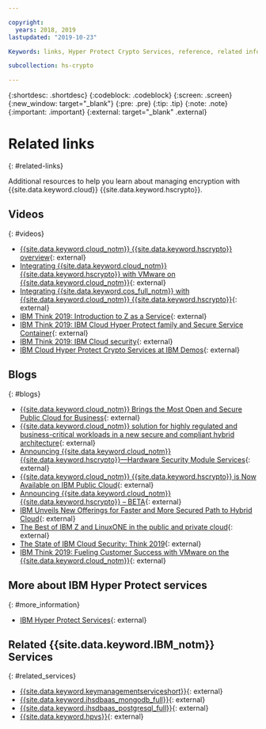 ```yaml
---

copyright:
  years: 2018, 2019
lastupdated: "2019-10-23"

Keywords: links, Hyper Protect Crypto Services, reference, related information, related topics, related links, blogs, videos

subcollection: hs-crypto

---
```


{:shortdesc: .shortdesc}
{:codeblock: .codeblock}
{:screen: .screen}
{:new_window: target="_blank"}
{:pre: .pre}
{:tip: .tip}
{:note: .note}
{:important: .important}
{:external: target="_blank" .external}

# Related links
{: #related-links}

Additional resources to help you learn about managing encryption with {{site.data.keyword.cloud}} {{site.data.keyword.hscrypto}}.

## Videos
{: #videos}

- [{{site.data.keyword.cloud_notm}} {{site.data.keyword.hscrypto}} overview](https://youtu.be/0LiltyNMwgo){: external}
- [Integrating {{site.data.keyword.cloud_notm}} {{site.data.keyword.hscrypto}} with VMware on {{site.data.keyword.cloud_notm}}](https://youtu.be/huQ5wUfrW4c){: external}
- [Integrating {{site.data.keyword.cos_full_notm}} with {{site.data.keyword.cloud_notm}} {{site.data.keyword.hscrypto}}](https://www.youtube.com/watch?v=e_4RO7r_t8M&feature=youtu.be){: external}
- [IBM Think 2019: Introduction to Z as a Service](https://www.ibm.com/events/think/watch/replay/120157283/){: external}
- [IBM Think 2019: IBM Cloud Hyper Protect family and Secure Service Container](https://www.ibm.com/events/think/watch/replay/120171746/){: external}
- [IBM Think 2019: IBM Cloud security](https://www.ibm.com/events/think/watch/replay/120118486/){: external}
- [IBM Cloud Hyper Protect Crypto Services at IBM Demos](https://www.ibm.com/demos/collection/IBM-Cloud-Hyper-Protect-Crypto-Services/?lc=null){: external}

## Blogs
{: #blogs}

- [{{site.data.keyword.cloud_notm}} Brings the Most Open and Secure Public Cloud for Business](https://www.ibm.com/cloud/blog/announcing-new-public-cloud-capabilities){: external}
- [{{site.data.keyword.cloud_notm}} solution for highly regulated and business-critical workloads in a new secure and compliant hybrid architecture](https://www.hytrust.com/blog/hytrust-ibm-cloud-secure-and-compliant-hybrid-architecture/){: external}
- [Announcing {{site.data.keyword.cloud_notm}} {{site.data.keyword.hscrypto}}—Hardware Security Module Services](https://www.ibm.com/cloud/blog/announcing-ibm-cloud-hyper-protect-crypto-services-hardware-security-module-services){: external}
- [{{site.data.keyword.cloud_notm}} {{site.data.keyword.hscrypto}} is Now Available on IBM Public Cloud](https://www.ibm.com/blogs/cloud-archive/2019/03/ibm-cloud-hyper-protect-crypto-services-is-now-available-on-ibm-public-cloud/){: external}
- [Announcing {{site.data.keyword.cloud_notm}} {{site.data.keyword.hscrypto}} – BETA](https://www.ibm.com/cloud/blog/announcements/announcing-ibm-cloud-hyper-protect-crypto-services-beta){: external}
- [IBM Unveils New Offerings for Faster and More Secured Path to Hybrid Cloud](https://newsroom.ibm.com/2019-02-12-IBM-Unveils-New-Offerings-for-Faster-and-More-Secured-Path-to-Hybrid-Cloud){: external}
- [The Best of IBM Z and LinuxONE in the public and private cloud](https://www.ibm.com/blogs/systems/the-best-of-ibm-z-and-linuxone-in-the-public-and-private-cloud/){: external}
- [The State of IBM Cloud Security: Think 2019](https://www.ibm.com/cloud/blog/cloud-security-right){: external}
- [IBM Think 2019: Fueling Customer Success with VMware on the {{site.data.keyword.cloud_notm}}](https://www.ibm.com/cloud/blog/security-innovation-and-choice-for-vmware-on-ibm-cloud){: external}

## More about IBM Hyper Protect services
{: #more_information}

- [IBM Hyper Protect Services](https://www.ibm.com/cloud/hyper-protect-services){: external}

## Related {{site.data.keyword.IBM_notm}} Services
{: #related_services}

- [{{site.data.keyword.keymanagementserviceshort}}](/docs/services/key-protect){: external}
- [{{site.data.keyword.ihsdbaas_mongodb_full}}](/docs/services/hyper-protect-dbaas-for-mongodb){: external}
- [{{site.data.keyword.ihsdbaas_postgresql_full}}](/docs/services/hyper-protect-dbaas){: external}
- [{{site.data.keyword.hpvs}}](/docs/services/hp-virtual-servers){: external}

